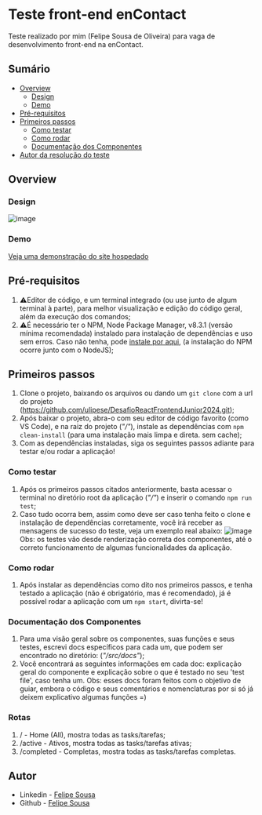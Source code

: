 # Teste front-end enContact
Teste realizado por mim (Felipe Sousa de Oliveira) para vaga de desenvolvimento front-end na enContact.

## Sumário
- [Overview](#overview)
  - [Design](#design)
  - [Demo](#demo)
- [Pré-requisitos](#pré-requisitos)
- [Primeiros passos](#primeiros-passos)
  - [Como testar](#como-testar)
  - [Como rodar](#como-rodar)
  - [Documentação dos Componentes](#documentação-dos-componentes)
- [Autor da resolução do teste](#autor)

## Overview
### Design
   ![image](https://github.com/ulipese/DesafioReactFrontendJunior2024/assets/70922407/07391c27-2adc-4704-b725-762dbc3805c2)
   
### Demo
   [Veja uma demonstração do site hospedado](https://teste-enki-group.netlify.app/)
## Pré-requisitos
1. ⚠️Editor de código, e um terminal integrado (ou use junto de algum terminal à parte), para melhor visualização e edição do código geral, além da execução dos comandos;
2. ⚠️É necessário ter o NPM, Node Package Manager, v8.3.1 (versão mínima recomendada) instalado para instalação de dependências e uso sem erros. Caso não tenha, pode [instale por aqui](https://nodejs.org/en), (a instalação do NPM ocorre junto com o NodeJS); 

## Primeiros passos
1. Clone o projeto, baixando os arquivos ou dando um ```git clone``` com a url do projeto (https://github.com/ulipese/DesafioReactFrontendJunior2024.git);
2. Após baixar o projeto, abra-o com seu editor de código favorito (como VS Code), e na raiz do projeto (_"/"_), instale as dependências com ```npm clean-install``` (para uma instalação mais limpa e direta. sem cache);
3. Com as dependências instaladas, siga os seguintes passos adiante para testar e/ou rodar a aplicação!
   
### Como testar
1. Após os primeiros passos citados anteriormente, basta acessar o terminal no diretório root da aplicação (_"/"_) e inserir o comando ```npm run test```;
2. Caso tudo ocorra bem, assim como deve ser caso tenha feito o clone e instalação de dependências corretamente, você irá receber as mensagens de sucesso do teste, veja um exemplo real abaixo: ![image](https://github.com/ulipese/DesafioReactFrontendJunior2024/assets/70922407/6be758f2-ffd0-45f1-8f4d-04d587921a07)
Obs: os testes vão desde renderização correta dos componentes, até o correto funcionamento de algumas funcionalidades da aplicação.
  
### Como rodar
1. Após instalar as dependências como dito nos primeiros passos, e tenha testado a aplicação (não é obrigatório, mas é recomendado), já é possível rodar a aplicação com um ```npm start```, divirta-se!

### Documentação dos Componentes
1. Para uma visão geral sobre os componentes, suas funções e seus testes, escrevi docs específicos para cada um, que podem ser encontrado no diretório: (_"/src/docs"_);
2. Você encontrará as seguintes informações em cada doc: explicação geral do componente e explicação sobre o que é testado no seu 'test file', caso tenha um.
Obs: esses docs foram feitos com o objetivo de guiar, embora o código e seus comentários e nomenclaturas por si só já deixem explicativo algumas funções =)

### Rotas
1. / - Home (All), mostra todas as tasks/tarefas;
2. /active - Ativos, mostra todas as tasks/tarefas ativas;
3. /completed - Completas, mostra todas as tasks/tarefas completas.

## Autor
- Linkedin - [Felipe Sousa](https://www.linkedin.com/in/ulipese)
- Github - [Felipe Sousa](https://www.github.com/ulipese)
